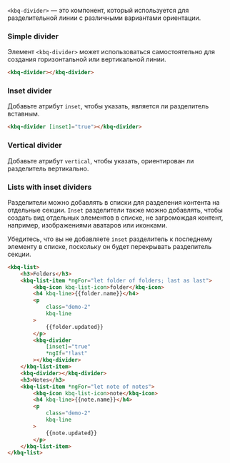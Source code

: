 `<kbq-divider>` — это компонент, который используется для разделительной линии с различными вариантами ориентации.

<!-- example(divider-overview) -->

### Simple divider

Элемент `<kbq-divider>` может использоваться самостоятельно для создания горизонтальной или вертикальной линии.

```html
<kbq-divider></kbq-divider>
```

### Inset divider

Добавьте атрибут `inset`, чтобы указать, является ли разделитель вставным.

```html
<kbq-divider [inset]="true"></kbq-divider>
```

### Vertical divider

Добавьте атрибут `vertical`, чтобы указать, ориентирован ли разделитель вертикально.

<!-- example(divider-vertical) -->

### Lists with inset dividers

Разделители можно добавлять в списки для разделения контента на отдельные секции.
`Inset` разделители также можно добавлять, чтобы создать вид отдельных элементов в списке,
не загромождая контент, например, изображениями аватаров или иконками.

Убедитесь, что вы не добавляете `inset` разделитель к последнему элементу в списке,
поскольку он будет перекрывать разделитель секции.

```html
<kbq-list>
    <h3>Folders</h3>
    <kbq-list-item *ngFor="let folder of folders; last as last">
        <kbq-icon kbq-list-icon>folder</kbq-icon>
        <h4 kbq-line>{{folder.name}}</h4>
        <p
            class="demo-2"
            kbq-line
        >
            {{folder.updated}}
        </p>
        <kbq-divider
            [inset]="true"
            *ngIf="!last"
        ></kbq-divider>
    </kbq-list-item>
    <kbq-divider></kbq-divider>
    <h3>Notes</h3>
    <kbq-list-item *ngFor="let note of notes">
        <kbq-icon kbq-list-icon>note</kbq-icon>
        <h4 kbq-line>{{note.name}}</h4>
        <p
            class="demo-2"
            kbq-line
        >
            {{note.updated}}
        </p>
    </kbq-list-item>
</kbq-list>
```
